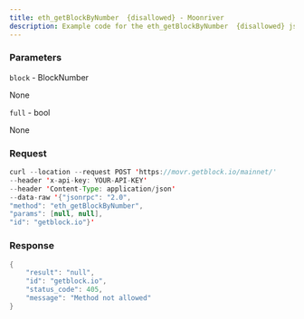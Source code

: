 ```yaml
---
title: eth_getBlockByNumber  {disallowed} - Moonriver
description: Example code for the eth_getBlockByNumber  {disallowed} json-rpc method. Сomplete guide on how to use eth_getBlockByNumber  {disallowed} json-rpc in GetBlock.io Web3 documentation.
---
```


### Parameters


`block` - BlockNumber

None

`full` - bool

None

### Request

``` java
curl --location --request POST 'https://movr.getblock.io/mainnet/' 
--header 'x-api-key: YOUR-API-KEY' 
--header 'Content-Type: application/json' 
--data-raw '{"jsonrpc": "2.0",
"method": "eth_getBlockByNumber",
"params": [null, null],
"id": "getblock.io"}'
```

###  Response

``` java
{
    "result": "null",
    "id": "getblock.io",
    "status_code": 405,
    "message": "Method not allowed"
}
```

